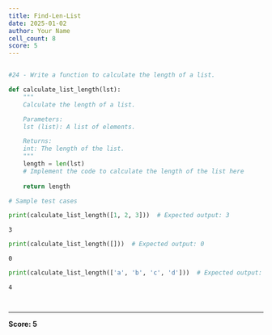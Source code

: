 ```yaml
---
title: Find-Len-List
date: 2025-01-02
author: Your Name
cell_count: 8
score: 5
---
```


```python

#24 - Write a function to calculate the length of a list.
```


```python
def calculate_list_length(lst):
    """
    Calculate the length of a list.

    Parameters:
    lst (list): A list of elements.

    Returns:
    int: The length of the list.
    """
    length = len(lst)
    # Implement the code to calculate the length of the list here
    
    return length
```


```python
# Sample test cases
```


```python
print(calculate_list_length([1, 2, 3]))  # Expected output: 3
```

    3



```python
print(calculate_list_length([]))  # Expected output: 0
```

    0



```python
print(calculate_list_length(['a', 'b', 'c', 'd']))  # Expected output: 4
```

    4



```python

```


```python

```


---
**Score: 5**
